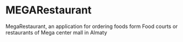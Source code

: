# MEGARestaurant
MegaRestaurant, an application for ordering foods form Food courts or restaurants of Mega center mall in Almaty
